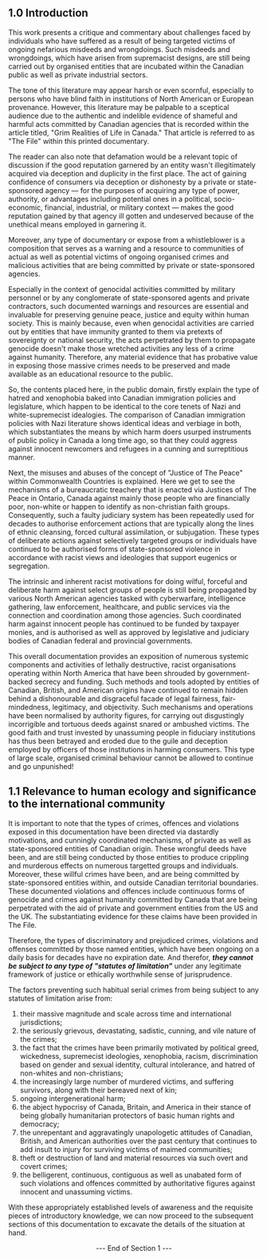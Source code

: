 ## 1.0 Introduction

This work presents a critique and commentary about challenges faced by individuals who have suffered as a result of being targeted victims of ongoing nefarious misdeeds and wrongdoings. Such misdeeds and wrongdoings, which have arisen from supremacist designs, are still being carried out by organised entities that are incubated within the Canadian public as well as private industrial sectors. 

The tone of this literature may appear harsh or even scornful, especially to persons who have blind faith in institutions of North American or European provenance. However, this literature may be palpable to a sceptical audience due to the authentic and indelible evidence of shameful and harmful acts committed by Canadian agencies that is recorded within the article titled, "Grim Realities of Life in Canada." That article is referred to as "The File" within this printed documentary.  

The reader can also note that defamation would be a relevant topic of discussion if the good reputation garnered by an entity wasn't illegitimately acquired via deception and duplicity in the first place. The act of gaining confidence of consumers via deception or dishonesty by a private or state-sponsored agency — for the purposes of acquiring any type of power, authority, or advantages including potential ones in a political, socio-economic, financial, industrial, or military context — makes the good reputation gained by that agency ill gotten and undeserved because of the unethical means employed in garnering it.

Moreover, any type of documentary or expose from a whistleblower is a composition that serves as a warning and a resource to communities of actual as well as potential victims of ongoing organised crimes and malicious activities that are being committed by private or state-sponsored agencies. 

Especially in the context of genocidal activities committed by military personnel or by any conglomerate of state-sponsored agents and private contractors, such documented warnings and resources are essential and invaluable for preserving genuine peace, justice and equity within human society. This is mainly because, even when genocidal activities are carried out by entities that have immunity granted to them via pretexts of sovereignty or national security, the acts perpetrated by them to propagate genocide doesn't make those wretched activities any less of a crime against humanity. Therefore, any material evidence that has probative value in exposing those massive crimes needs to be preserved and made available as an educational resource to the public. 

So, the contents placed here, in the public domain, firstly explain the type of hatred and xenophobia baked into Canadian immigration policies and legislature, which happen to be identical to the core tenets of Nazi and white-supremecist idealogies. The comparison of Canadian immigration policies with Nazi literature shows identical ideas and verbiage in both, which substantiates the means by which harm doers usurped instruments of public policy in Canada a long time ago, so that they could aggress against innocent newcomers and refugees in a cunning and surreptitious manner.   

Next, the misuses and abuses of the concept of "Justice of The Peace" within Commonwealth Countries is explained. Here we get to see the mechanisms of a bureaucratic treachery that is enacted via Justices of The Peace in Ontario, Canada against mainly those people who are financially poor, non-white or happen to identify as non-christian faith groups. Consequently, such a faulty judiciary system has been repeatedly used for decades to authorise enforcement actions that are typically along the lines of ethnic cleansing, forced cultural assimilation, or subjugation. These types of deliberate actions against selectively targeted groups or individuals have continued to be authorised forms of state-sponsored violence in accordance with racist views and ideologies that support eugenics or segregation. 

The intrinsic and inherent racist motivations for doing wilful, forceful and deliberate harm against select groups of people is still being propagated by various North American agencies tasked with cyberwarfare, intelligence gathering, law enforcement, healthcare, and public services via the connection and coordination among those agencies. Such coordinated harm against innocent people has continued to be funded by taxpayer monies, and is authorised as well as approved by legislative and judiciary bodies of Canadian federal and provincial governments.

This overall documentation provides an exposition of numerous systemic components and activities of lethally destructive, racist organisations operating within North America that have been shrouded by government-backed secrecy and funding. Such methods and tools adopted by entities of Canadian, British, and American origins have continued to remain hidden behind a dishonourable and disgraceful facade of legal fairness, fair-mindedness, legitimacy, and objectivity. Such mechanisms and operations have been normalised by authority figures, for carrying out disgustingly incorrigible and tortuous deeds against snared or ambushed victims. The good faith and trust invested by unassuming people in fiduciary institutions has thus been betrayed and eroded due to the guile and deception employed by officers of those institutions in harming consumers. This type of large scale, organised criminal behaviour cannot be allowed to continue and go unpunished!


## 1.1 Relevance to human ecology and significance to the international community  

It is important to note that the types of crimes, offences and violations exposed in this documentation have been directed via dastardly motivations, and cunningly coordinated mechanisms, of private as well as state-sponsored entities of Canadian origin. These wrongful deeds have been, and are still being conducted by those entities to produce crippling and murderous effects on numerous targetted groups and individuals. Moreover, these willful crimes have been, and are being committed by state-sponsored entities within, and outside Canadian territorial boundaries. These documented violations and offences include continuous forms of genocide and crimes against humanity committed by Canada that are being perpetrated with the aid of private and government entities from the US and the UK. The substantiating evidence for these claims have been provided in The File.

Therefore, the types of discriminatory and prejudiced crimes, violations and offenses committed by those named entities, which have been ongoing on a daily basis for decades have no expiration date. And therefor, **_they cannot be subject to any type of "statutes of limitation"_** under any legitimate framework of justice or ethically worthwhile sense of jurisprudence.

The factors preventing such habitual serial crimes from being subject to any statutes of limitation arise from:
1. their massive magnitude and scale across time and international jurisdictions;
1. the seriously grievous, devastating, sadistic, cunning, and vile nature of the crimes;
1. the fact that the crimes have been primarily motivated by political greed, wickedness, supremecist ideologies, xenophobia, racism, discrimination based on gender and sexual identity, cultural intolerance, and hatred of non-whites and non-christians;
1. the increasingly large number of murdered victims, and suffering survivors, along with their bereaved next of kin;
1. ongoing intergenerational harm;
1. the abject hypocrisy of Canada, Britain, and America in their stance of being globally humanitarian protectors of basic human rights and democracy;
1. the unrepentant and aggravatingly unapologetic attitudes of Canadian, British, and American authorities over the past century that continues to add insult to injury for surviving victims of maimed communities;
1. theft or destruction of land and material resources via such overt and covert crimes;
1. the belligerent, continuous, contiguous as well as unabated form of such violations and offences committed by authoritative figures against innocent and unassuming victims.  

With these appropriately established levels of awareness and the requisite pieces of introductory knowledge, we can now proceed to the subsequent sections of this documentation to excavate the details of the situation at hand.


<p align="center"> --- End of Section 1 --- </p>
